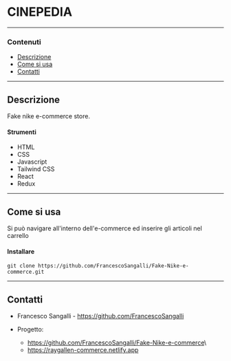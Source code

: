 # **CINEPEDIA**

---

### Contenuti

- [Descrizione](#descrizione)
- [Come si usa](#come-si-usa)
- [Contatti](#contatti)

---

## Descrizione

Fake nike e-commerce store.

#### Strumenti

- HTML
- CSS
- Javascript
- Tailwind CSS
- React
- Redux

---

## Come si usa

Si può navigare all'interno dell'e-commerce ed inserire gli articoli nel carrello

#### Installare

`git clone https://github.com/FrancescoSangalli/Fake-Nike-e-commerce.git`

---

## Contatti

- Francesco Sangalli - <https://github.com/FrancescoSangalli>

- Progetto:
    * <https://github.com/FrancescoSangalli/Fake-Nike-e-commerce>\
    * <https://raygallen-commerce.netlify.app>